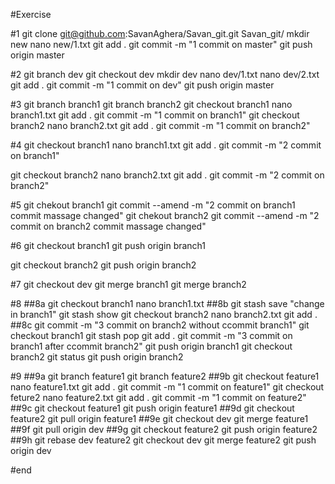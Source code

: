 #Exercise 

#1
git clone git@github.com:SavanAghera/Savan_git.git
Savan_git/
mkdir new
nano new/1.txt
git add .
git commit -m "1 commit on master"
git push origin master

#2
git branch dev
git checkout dev 
mkdir dev
nano dev/1.txt
nano dev/2.txt
git add .
git commit -m "1 commit on dev"
git push origin master

#3
git branch branch1
git branch branch2
git checkout branch1
nano branch1.txt
git add .
git commit -m "1 commit on branch1"
git checkout branch2
nano branch2.txt
git add .
git commit -m "1 commit on branch2"

#4
git checkout branch1
nano branch1.txt
git add .
git commit -m "2 commit on branch1"

git checkout branch2
nano branch2.txt
git add .
git commit -m "2 commit on branch2"

#5
git chekout branch1
git commit --amend -m "2 commit on branch1 commit massage changed"
git chekout branch2
git commit --amend -m "2 commit on branch2 commit massage changed"

#6
git checkout branch1
git push origin branch1

git checkout branch2
git push origin branch2

#7
git checkout dev
git merge branch1 
git merge branch2

#8
##8a
git checkout branch1
nano branch1.txt
##8b
git stash save  "change in branch1"
git stash show
git checkout branch2
nano branch2.txt
git add .
##8c
git commit -m "3 commit on branch2 without ccommit branch1"
git  checkout branch1
git stash pop
git  add .
git commit -m "3 commit on branch1 after ccommit branch2"
git push origin branch1
git checkout branch2
git status
git push origin branch2

#9
##9a
git branch feature1
git branch feature2
##9b
git checkout feature1
nano feature1.txt
git add .
git commit -m "1 commit on feature1"
git checkout feture2
nano feature2.txt
git add .
git commit -m "1 commit on feature2"
##9c
git checkout feature1
git push origin feature1
##9d
git checkout feature2
git pull origin feature1
##9e
git checkout dev 
git merge feature1
##9f
git pull origin dev
##9g
git checkout feature2 
git push origin feature2
##9h
git rebase dev feature2 
git checkout dev
git merge feature2
git push origin dev

#end
